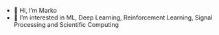 - 👋 Hi, I’m Marko
- 👀 I’m interested in ML, Deep Learning, Reinforcement Learning, Signal Processing and Scientific Computing

<!---
m-zaric/m-zaric is a ✨ special ✨ repository because its `README.md` (this file) appears on your GitHub profile.
You can click the Preview link to take a look at your changes.
--->
